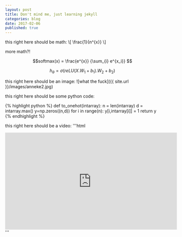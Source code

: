```yaml
---
layout: post
title: Don't mind me, just learning jekyll
categories: blog
date: 2017-02-06
published: true
---
```


this right here should be math:
\\[ \frac{1}{n^{x}} \\]



more math?!

$$softmax(x) =    \frac{e^{x}}  {\sum_{i} e^{x_i}}  $$


$$h_\theta =  \sigma(reLU(X.W_1+b_1).W_2 + b_2)  $$


this right here should be an image:
![what the fuck]({{ site.url }}/images/anneke2.jpg)


this right here should be some python code:

{% highlight python %}
def to_onehot(intarray):
    n = len(intarray)
    d = intarray.max()
    y=np.zeros((n,d))
    for i in range(n):
        y[i,intarray[i]] = 1
    return y
{% endhighlight %}



this right here should be a video:
'''html
<iframe width="560" height="315" src="https://www.youtube.com/watch?v=FL5M1H-Rljk" frameborder="0"></iframe>
'''

